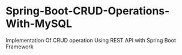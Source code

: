 # Spring-Boot-CRUD-Operations-With-MySQL
Implementation Of CRUD operation Using REST API with Spring Boot Framework 
